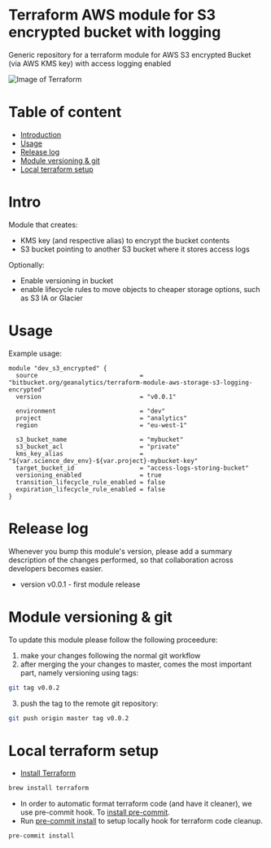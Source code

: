 Terraform AWS module for S3 encrypted bucket with logging
==================================================================================

Generic repository for a terraform module for AWS S3 encrypted Bucket (via AWS KMS key) with access logging enabled

![Image of Terraform](https://i.imgur.com/Jj2T26b.jpg)

# Table of content

- [Introduction](#intro)
- [Usage](#usage)
- [Release log](#release-log)
- [Module versioning & git](#module-versioning-&-git)
- [Local terraform setup](#local-terraform-setup)


# Intro

Module that creates:
- KMS key (and respective alias) to encrypt the bucket contents
- S3 bucket pointing to another S3 bucket where it stores access logs

Optionally:
- Enable versioning in bucket
- enable lifecycle rules to move objects to cheaper storage options, such as S3 IA or Glacier


# Usage

Example usage:

```hcl
module "dev_s3_encrypted" {
  source                            = "bitbucket.org/geanalytics/terraform-module-aws-storage-s3-logging-encrypted"
  version                           = "v0.0.1"

  environment                       = "dev"
  project                           = "analytics"
  region                            = "eu-west-1"

  s3_bucket_name                    = "mybucket"
  s3_bucket_acl                     = "private"
  kms_key_alias                     = "${var.science_dev_env}-${var.project}-mybucket-key"
  target_bucket_id                  = "access-logs-storing-bucket"
  versioning_enabled                = true
  transition_lifecycle_rule_enabled = false
  expiration_lifecycle_rule_enabled = false
}

```


# Release log

Whenever you bump this module's version, please add a summary description of the changes performed, so that collaboration across developers becomes easier.

* version v0.0.1 - first module release

# Module versioning & git

To update this module please follow the following proceedure:

1) make your changes following the normal git workflow
2) after merging the your changes to master, comes the most important part, namely versioning using tags:

```bash
git tag v0.0.2
```

3) push the tag to the remote git repository:
```bash
git push origin master tag v0.0.2
```

# Local terraform setup

* [Install Terraform](https://www.terraform.io/)

```bash
brew install terraform
```

* In order to automatic format terraform code (and have it cleaner), we use pre-commit hook. To [install pre-commit](https://pre-commit.com/#install).
* Run [pre-commit install](https://pre-commit.com/#usage) to setup locally hook for terraform code cleanup.

```bash
pre-commit install
```
